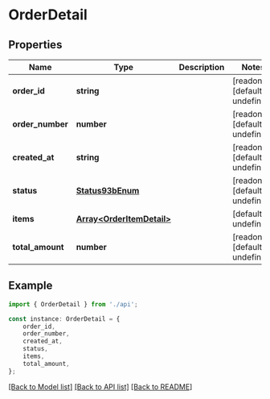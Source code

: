 # OrderDetail


## Properties

Name | Type | Description | Notes
------------ | ------------- | ------------- | -------------
**order_id** | **string** |  | [readonly] [default to undefined]
**order_number** | **number** |  | [readonly] [default to undefined]
**created_at** | **string** |  | [readonly] [default to undefined]
**status** | [**Status93bEnum**](Status93bEnum.md) |  | [readonly] [default to undefined]
**items** | [**Array&lt;OrderItemDetail&gt;**](OrderItemDetail.md) |  | [default to undefined]
**total_amount** | **number** |  | [readonly] [default to undefined]

## Example

```typescript
import { OrderDetail } from './api';

const instance: OrderDetail = {
    order_id,
    order_number,
    created_at,
    status,
    items,
    total_amount,
};
```

[[Back to Model list]](../README.md#documentation-for-models) [[Back to API list]](../README.md#documentation-for-api-endpoints) [[Back to README]](../README.md)
